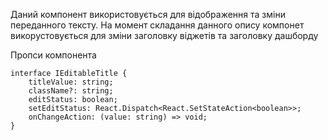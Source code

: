 Даний компонент використовується для відображення та зміни переданного тексту. 
На момент складання данного опису компонет викорустовується для зміни заголовку віджетів та заголовку дашборду 

Пропси компонента
```
interface IEditableTitle {
    titleValue: string;
    className?: string;
    editStatus: boolean;
    setEditStatus: React.Dispatch<React.SetStateAction<boolean>>;
    onChangeAction: (value: string) => void;
}
```
